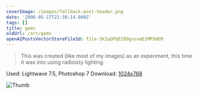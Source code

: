 ```yaml
---
coverImage: /images/fallback-post-header.png
date: '2006-05-17T21:38:14.000Z'
tags: []
title: gems
oldUrl: /art/gems
openAIPostsVectorStoreFileId: file-SKIqGPQE299gvsxmE1MP5HEM
---
```


> This was created (like most of my images) as an experiment, this time it was into using radioisty lighting.

Used: Lightwave 7.5, Photoshop 7
Download: [1024x768](https://www.mikecann.co.uk/Images/Art-Full/gems.jpg)

![Thumb](https://www.mikecann.co.uk/Images/Art-Thumbs/gems.gif "Thumb")
